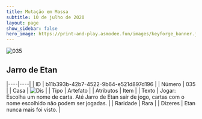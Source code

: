 ```yaml
---
title: Mutação em Massa
subtitle: 10 de julho de 2020
layout: page
show_sidebar: false
hero_image: https://print-and-play.asmodee.fun/images/keyforge_banner.jpg
---
```


![035](https://cdn.keyforgegame.com/media/card_front/pt/479_035_P7VQ83Q2RVGQ_pt.png)

## Jarro de Etan

|----|----|
| ID | b11b393b-42b7-4522-9b64-e521d897d196 |
| Número | 035 |
| Casa | ![Dis](https://archonarcana.com/images/thumb/e/e8/Dis.png/22px-Dis.png "Dis") |
| Tipo | Artefato |
| Atributos | Item |
| Texto | Jogar: Escolha um nome de carta. Até Jarro de Etan sair de jogo, cartas com o nome escolhido não podem ser jogadas. |
| Raridade | Rara |
| Dizeres | Etan nunca mais foi visto. |
